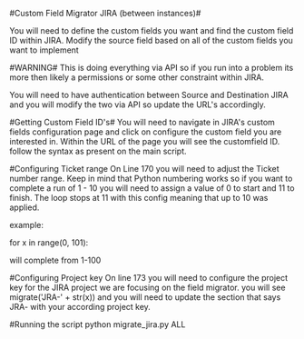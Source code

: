 #Custom Field Migrator JIRA (between instances)#



You will need to define the custom fields you want and find the custom field ID within JIRA.
Modify the source field based on all of the custom fields you want to implement

#WARNING#
This is doing everything via API so if you run into a problem its more then likely a permissions or some other constraint
within JIRA.

You will need to have authentication between Source and Destination JIRA and you will modify the two via API so update the
URL's accordingly.

#Getting Custom Field ID's#
You will need to navigate in JIRA's custom fields configuration page and click on configure the custom field you are interested in. Within the URL of the page you will see the customfield ID. follow the syntax as present on the main script.

#Configuring Ticket range
On Line 170 you will need to adjust the Ticket number range. Keep in mind that Python numbering works so if you want to complete a run of 1 - 10 you will need to assign a value of 0 to start and 11 to finish. The loop stops at 11 with this config meaning that up to 10 was applied.

example:

for x in range(0, 101):

will complete from 1-100

#Configuring Project key
On line 173 you will need to configure the project key for the JIRA project we are focusing on the field migrator. you will see migrate('JRA-' + str(x)) and you will need to update the section that says JRA- with your according project key.


#Running the script
python migrate_jira.py ALL
